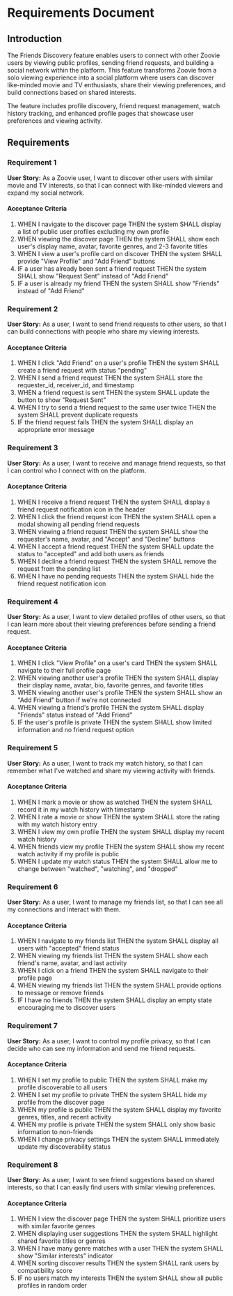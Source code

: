 # Requirements Document

## Introduction

The Friends Discovery feature enables users to connect with other Zoovie users by viewing public profiles, sending friend requests, and building a social network within the platform. This feature transforms Zoovie from a solo viewing experience into a social platform where users can discover like-minded movie and TV enthusiasts, share their viewing preferences, and build connections based on shared interests.

The feature includes profile discovery, friend request management, watch history tracking, and enhanced profile pages that showcase user preferences and viewing activity.

## Requirements

### Requirement 1

**User Story:** As a Zoovie user, I want to discover other users with similar movie and TV interests, so that I can connect with like-minded viewers and expand my social network.

#### Acceptance Criteria

1. WHEN I navigate to the discover page THEN the system SHALL display a list of public user profiles excluding my own profile
2. WHEN viewing the discover page THEN the system SHALL show each user's display name, avatar, favorite genres, and 2-3 favorite titles
3. WHEN I view a user's profile card on discover THEN the system SHALL provide "View Profile" and "Add Friend" buttons
4. IF a user has already been sent a friend request THEN the system SHALL show "Request Sent" instead of "Add Friend"
5. IF a user is already my friend THEN the system SHALL show "Friends" instead of "Add Friend"

### Requirement 2

**User Story:** As a user, I want to send friend requests to other users, so that I can build connections with people who share my viewing interests.

#### Acceptance Criteria

1. WHEN I click "Add Friend" on a user's profile THEN the system SHALL create a friend request with status "pending"
2. WHEN I send a friend request THEN the system SHALL store the requester_id, receiver_id, and timestamp
3. WHEN a friend request is sent THEN the system SHALL update the button to show "Request Sent"
4. WHEN I try to send a friend request to the same user twice THEN the system SHALL prevent duplicate requests
5. IF the friend request fails THEN the system SHALL display an appropriate error message

### Requirement 3

**User Story:** As a user, I want to receive and manage friend requests, so that I can control who I connect with on the platform.

#### Acceptance Criteria

1. WHEN I receive a friend request THEN the system SHALL display a friend request notification icon in the header
2. WHEN I click the friend request icon THEN the system SHALL open a modal showing all pending friend requests
3. WHEN viewing a friend request THEN the system SHALL show the requester's name, avatar, and "Accept" and "Decline" buttons
4. WHEN I accept a friend request THEN the system SHALL update the status to "accepted" and add both users as friends
5. WHEN I decline a friend request THEN the system SHALL remove the request from the pending list
6. WHEN I have no pending requests THEN the system SHALL hide the friend request notification icon

### Requirement 4

**User Story:** As a user, I want to view detailed profiles of other users, so that I can learn more about their viewing preferences before sending a friend request.

#### Acceptance Criteria

1. WHEN I click "View Profile" on a user's card THEN the system SHALL navigate to their full profile page
2. WHEN viewing another user's profile THEN the system SHALL display their display name, avatar, bio, favorite genres, and favorite titles
3. WHEN viewing another user's profile THEN the system SHALL show an "Add Friend" button if we're not connected
4. WHEN viewing a friend's profile THEN the system SHALL display "Friends" status instead of "Add Friend"
5. IF the user's profile is private THEN the system SHALL show limited information and no friend request option

### Requirement 5

**User Story:** As a user, I want to track my watch history, so that I can remember what I've watched and share my viewing activity with friends.

#### Acceptance Criteria

1. WHEN I mark a movie or show as watched THEN the system SHALL record it in my watch history with timestamp
2. WHEN I rate a movie or show THEN the system SHALL store the rating with my watch history entry
3. WHEN I view my own profile THEN the system SHALL display my recent watch history
4. WHEN friends view my profile THEN the system SHALL show my recent watch activity if my profile is public
5. WHEN I update my watch status THEN the system SHALL allow me to change between "watched", "watching", and "dropped"

### Requirement 6

**User Story:** As a user, I want to manage my friends list, so that I can see all my connections and interact with them.

#### Acceptance Criteria

1. WHEN I navigate to my friends list THEN the system SHALL display all users with "accepted" friend status
2. WHEN viewing my friends list THEN the system SHALL show each friend's name, avatar, and last activity
3. WHEN I click on a friend THEN the system SHALL navigate to their profile page
4. WHEN viewing my friends list THEN the system SHALL provide options to message or remove friends
5. IF I have no friends THEN the system SHALL display an empty state encouraging me to discover users

### Requirement 7

**User Story:** As a user, I want to control my profile privacy, so that I can decide who can see my information and send me friend requests.

#### Acceptance Criteria

1. WHEN I set my profile to public THEN the system SHALL make my profile discoverable to all users
2. WHEN I set my profile to private THEN the system SHALL hide my profile from the discover page
3. WHEN my profile is public THEN the system SHALL display my favorite genres, titles, and recent activity
4. WHEN my profile is private THEN the system SHALL only show basic information to non-friends
5. WHEN I change privacy settings THEN the system SHALL immediately update my discoverability status

### Requirement 8

**User Story:** As a user, I want to see friend suggestions based on shared interests, so that I can easily find users with similar viewing preferences.

#### Acceptance Criteria

1. WHEN I view the discover page THEN the system SHALL prioritize users with similar favorite genres
2. WHEN displaying user suggestions THEN the system SHALL highlight shared favorite titles or genres
3. WHEN I have many genre matches with a user THEN the system SHALL show "Similar interests" indicator
4. WHEN sorting discover results THEN the system SHALL rank users by compatibility score
5. IF no users match my interests THEN the system SHALL show all public profiles in random order